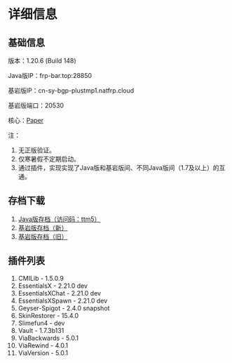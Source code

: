 # 详细信息
## 基础信息
版本：1.20.6 (Build 148)

Java版IP：frp-bar.top:28850

基岩版IP：cn-sy-bgp-plustmp1.natfrp.cloud

基岩版端口：20530

核心：[Paper](https://papermc.io)

注：
1. 无正版验证。
2. 仅寒暑假不定期启动。
3. 通过插件，实现实现了Java版和基岩版间、不同Java版间（1.7及以上）的互通。

## 存档下载
1. [Java版存档（访问码：ttm5）](https://cloud.189.cn/web/share?code=rInuAfnyINBr)
2. [基岩版存档（新）](https://cloud.189.cn/web/share?code=MnmY7bJbIzQj)
3. [基岩版存档（旧）](https://wws.lanzoux.com/b01tqlfra)

## 插件列表
1. CMILib - 1.5.0.9
2. EssentialsX - 2.21.0 dev
3. EssentialsXChat - 2.21.0 dev
4. EssentialsXSpawn - 2.21.0 dev
5. Geyser-Spigot - 2.4.0 snapshot
6. SkinRestorer - 15.4.0
7. Slimefun4 - dev
8. Vault - 1.7.3b131
9. ViaBackwards - 5.0.1
10. ViaRewind - 4.0.1
11. ViaVersion - 5.0.1
